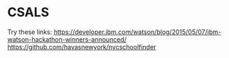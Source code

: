# CSALS
Try these links:
https://developer.ibm.com/watson/blog/2015/05/07/ibm-watson-hackathon-winners-announced/
https://github.com/havasnewyork/nycschoolfinder
